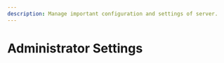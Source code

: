 ```yaml
---
description: Manage important configuration and settings of server.
---
```


# Administrator Settings

